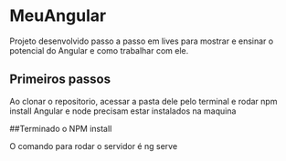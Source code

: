 # MeuAngular

Projeto desenvolvido passo a passo em lives para mostrar e ensinar o potencial do Angular e como trabalhar com ele.

## Primeiros passos

Ao clonar o repositorio, acessar a pasta dele pelo terminal e rodar npm install
Angular e node precisam estar instalados na maquina

##Terminado o NPM install

O comando para rodar o servidor é ng serve
